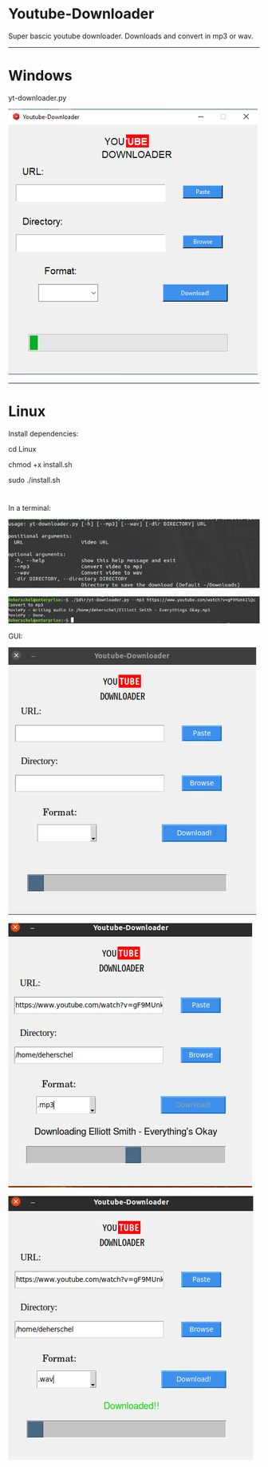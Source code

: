 # Youtube-Downloader
Super bascic youtube downloader. Downloads and convert in mp3 or wav. 
________________________________________________________________________________________________________


# Windows

yt-downloader.py


![](https://raw.githubusercontent.com/DeHerschel/Youtube-Downloader/main/assets/windowsgui.png)


________________________________________________________________________________________________________

# Linux
Install dependencies:


cd Linux

chmod +x install.sh

sudo ./install.sh

# 

In a terminal:

![Terminal](https://raw.githubusercontent.com/DeHerschel/Youtube-Downloader/main/assets/help.png)

![](https://raw.githubusercontent.com/DeHerschel/Youtube-Downloader/main/assets/terminal.png)



GUI:

![Graphic interface](https://raw.githubusercontent.com/DeHerschel/Youtube-Downloader/main/assets/basic.png)

![](https://raw.githubusercontent.com/DeHerschel/Youtube-Downloader/main/assets/downloading.png)

![](https://raw.githubusercontent.com/DeHerschel/Youtube-Downloader/main/assets/downloaded.png)



